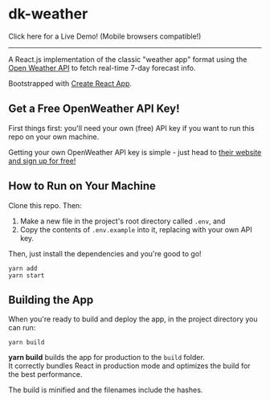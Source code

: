 # dk-weather

Click here for a Live Demo! (Mobile browsers compatible!)

---
A React.js implementation of the classic "weather app" format using the [Open Weather API](https://openweathermap.org/api) to fetch real-time 7-day forecast info.

Bootstrapped with [Create React App](https://github.com/facebook/create-react-app).

## Get a Free OpenWeather API Key!

First things first: you'll need your own (free) API key if you want to run this repo on your own machine.

Getting your own OpenWeather API key is simple - just head to [their website and sign up for free!](https://openweathermap.org/api)

## How to Run on Your Machine
Clone this repo. Then:
1) Make a new file in the project's root directory called `.env`, and
2) Copy the contents of `.env.example` into it, replacing with your own API key.

Then, just install the dependencies and you're good to go!
```
yarn add
yarn start
```

## Building the App

When you're ready to build and deploy the app, in the project directory you can run:


```
yarn build
```


**yarn build** builds the app for production to the `build` folder.\
It correctly bundles React in production mode and optimizes the build for the best performance.

The build is minified and the filenames include the hashes.

